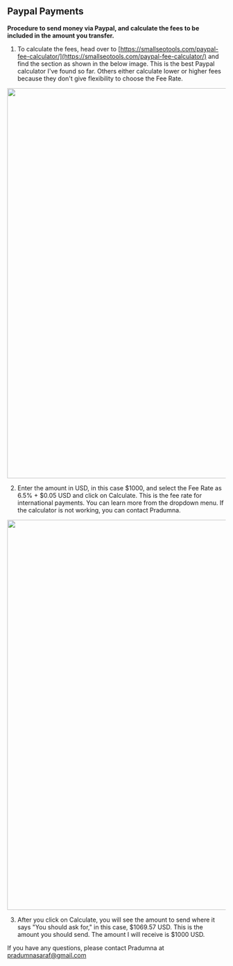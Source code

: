 ## Paypal Payments

**Procedure to send money via Paypal, and calculate the fees to be included in the amount you transfer.**

1) To calculate the fees, head over to [https://smallseotools.com/paypal-fee-calculator/](https://smallseotools.com/paypal-fee-calculator/) and find the section as shown in the below image. This is the best Paypal calculator I've found so far. Others either calculate lower or higher fees because they don't give flexibility to choose the Fee Rate.

<p align="center">
<img src="Paypal/1.png" width="900">
</p>

2) Enter the amount in USD, in this case $1000, and select the Fee Rate as 6.5% + $0.05 USD and click on Calculate. This is the fee rate for international payments. You can learn more from the dropdown menu. If the calculator is not working, you can contact Pradumna.

<p align="center">
<img src="Paypal/2.png" width="900">
</p>

3) After you click on Calculate, you will see the amount to send where it says "You should ask for," in this case, $1069.57 USD. This is the amount you should send. The amount I will receive is $1000 USD.

If you have any questions, please contact Pradumna at pradumnasaraf@gmail.com